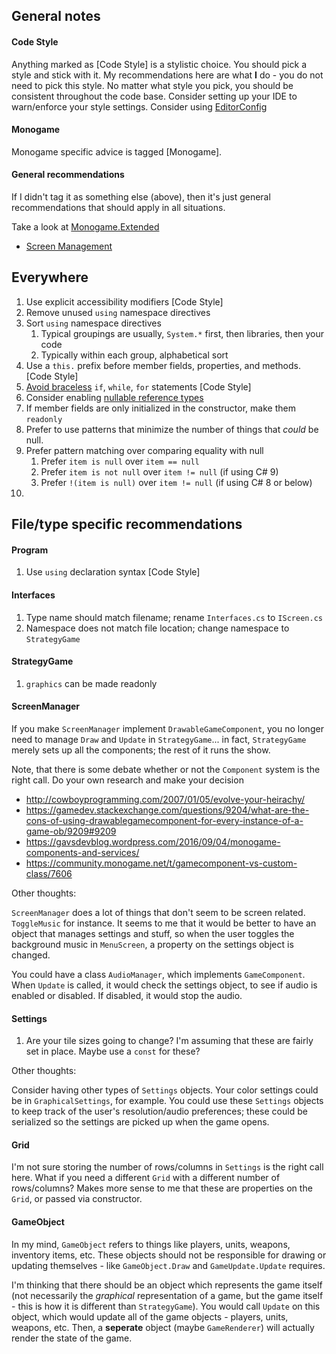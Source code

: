 ﻿
## General notes

#### Code Style

Anything marked as [Code Style] is a stylistic choice.  You should pick a style 
and stick with it.  My recommendations here are what **I** do - you do not need
to pick this style.  No matter what style you pick, you should be consistent 
throughout the code base.  Consider setting up your IDE to warn/enforce your style
settings.  Consider using [EditorConfig](https://editorconfig.org/)

#### Monogame

Monogame specific advice is tagged [Monogame].

#### General recommendations

If I didn't tag it as something else (above), then it's just general recommendations
that should apply in all situations.

Take a look at [Monogame.Extended](https://github.com/craftworkgames/MonoGame.Extended)
- [Screen Management](https://www.monogameextended.net/docs/features/screen-management/screen-management)

## Everywhere
1. Use explicit accessibility modifiers [Code Style]
2. Remove unused `using` namespace directives
3. Sort `using` namespace directives
    1. Typical groupings are usually, `System.*` first, then libraries, then your code
    2. Typically within each group, alphabetical sort
4. Use a `this.` prefix before member fields, properties, and methods. [Code Style]
5. [Avoid braceless](https://softwareengineering.stackexchange.com/questions/16528/single-statement-if-block-braces-or-no) 
   `if`, `while`, `for` statements [Code Style]
6. Consider enabling [nullable reference types](https://docs.microsoft.com/en-us/dotnet/csharp/nullable-references)
7. If member fields are only initialized in the constructor, make them `readonly`
8. Prefer to use patterns that minimize the number of things that *could* be null.
9. Prefer pattern matching over comparing equality with null
    1. Prefer `item is null` over `item == null`
    2. Prefer `item is not null` over `item != null` (if using C# 9)
    3. Prefer `!(item is null)` over `item != null` (if using C# 8 or below)
10. 

## File/type specific recommendations

#### Program

1. Use `using` declaration syntax [Code Style]

#### Interfaces

1. Type name should match filename; rename `Interfaces.cs` to `IScreen.cs`
2. Namespace does not match file location; change namespace to `StrategyGame`

#### StrategyGame

1. `graphics` can be made readonly

#### ScreenManager

If you make `ScreenManager` implement `DrawableGameComponent`, you no longer need to manage `Draw` and `Update` in `StrategyGame`...
in fact, `StrategyGame` merely sets up all the components; the rest of it runs the show.

Note, that there is some debate whether or not the `Component` system is the right call.  Do your own research
and make your decision

- http://cowboyprogramming.com/2007/01/05/evolve-your-heirachy/
- https://gamedev.stackexchange.com/questions/9204/what-are-the-cons-of-using-drawablegamecomponent-for-every-instance-of-a-game-ob/9209#9209
- https://gavsdevblog.wordpress.com/2016/09/04/monogame-components-and-services/
- https://community.monogame.net/t/gamecomponent-vs-custom-class/7606

Other thoughts:

`ScreenManager` does a lot of things that don't seem to be screen related.  `ToggleMusic` for instance.  It seems to me that
it would be better to have an object that manages settings and stuff, so when the user toggles the background music in `MenuScreen`,
a property on the settings object is changed.

You could have a class `AudioManager`, which implements `GameComponent`.  When `Update` is called, it would check the settings object,
to see if audio is enabled or disabled.  If disabled, it would stop the audio.

#### Settings

1. Are your tile sizes going to change?  I'm assuming that these are fairly set in place.  Maybe use a `const` for these?


Other thoughts:

Consider having other types of `Settings` objects.  Your color settings could be in `GraphicalSettings`, for example.
You could use these `Settings` objects to keep track of the user's resolution/audio preferences; these could be serialized
so the settings are picked up when the game opens.

#### Grid

I'm not sure storing the number of rows/columns in `Settings` is the right call here.  What if you need a different `Grid`
with a different number of rows/columns?  Makes more sense to me that these are properties on the `Grid`,
or passed via constructor.

#### GameObject

In my mind, `GameObject` refers to things like players, units, weapons, inventory items, etc.  These objects should not
be responsible for drawing or updating themselves - like `GameObject.Draw` and `GameUpdate.Update` requires.

I'm thinking that there should be an object which represents the game itself (not necessarily the *graphical* representation
of a game, but the game itself - this is how it is different than `StrategyGame`).  You would call `Update` on this object,
which would update all of the game objects - players, units, weapons, etc.  Then, a **seperate** object (maybe 
`GameRenderer`) will actually render the state of the game.